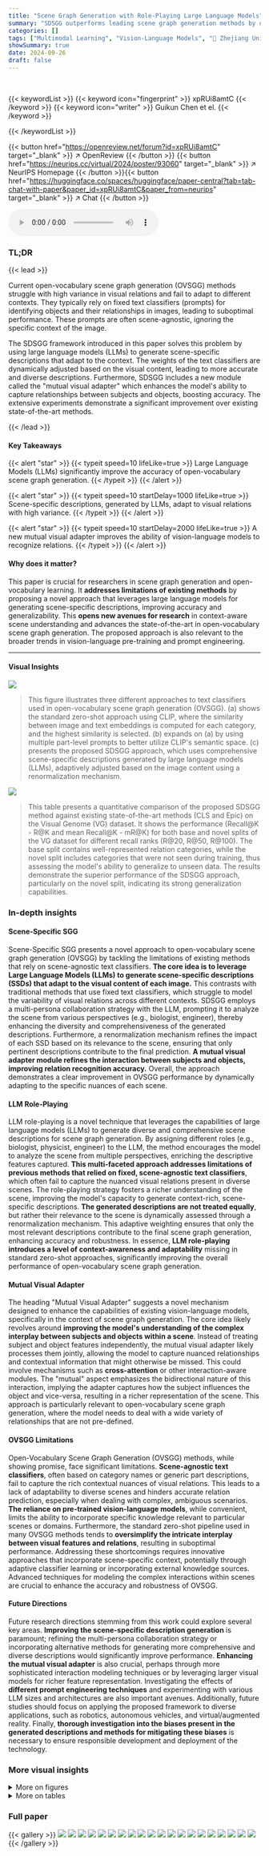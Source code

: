 ```yaml
---
title: "Scene Graph Generation with Role-Playing Large Language Models"
summary: "SDSGG outperforms leading scene graph generation methods by using LLMs to create scene-specific descriptions, adapting to diverse visual relations."
categories: []
tags: ["Multimodal Learning", "Vision-Language Models", "🏢 Zhejiang University",]
showSummary: true
date: 2024-09-26
draft: false
---
```


<br>

{{< keywordList >}}
{{< keyword icon="fingerprint" >}} xpRUi8amtC {{< /keyword >}}
{{< keyword icon="writer" >}} Guikun Chen et el. {{< /keyword >}}
 
{{< /keywordList >}}

{{< button href="https://openreview.net/forum?id=xpRUi8amtC" target="_blank" >}}
↗ OpenReview
{{< /button >}}
{{< button href="https://neurips.cc/virtual/2024/poster/93060" target="_blank" >}}
↗ NeurIPS Homepage
{{< /button >}}{{< button href="https://huggingface.co/spaces/huggingface/paper-central?tab=tab-chat-with-paper&paper_id=xpRUi8amtC&paper_from=neurips" target="_blank" >}}
↗ Chat
{{< /button >}}



<audio controls>
    <source src="https://ai-paper-reviewer.com/xpRUi8amtC/podcast.wav" type="audio/wav">
    Your browser does not support the audio element.
</audio>


### TL;DR


{{< lead >}}

Current open-vocabulary scene graph generation (OVSGG) methods struggle with high variance in visual relations and fail to adapt to different contexts.  They typically rely on fixed text classifiers (prompts) for identifying objects and their relationships in images, leading to suboptimal performance.  These prompts are often scene-agnostic, ignoring the specific context of the image. 

The SDSGG framework introduced in this paper solves this problem by using large language models (LLMs) to generate scene-specific descriptions that adapt to the context. The weights of the text classifiers are dynamically adjusted based on the visual content, leading to more accurate and diverse descriptions.  Furthermore, SDSGG includes a new module called the "mutual visual adapter" which enhances the model's ability to capture relationships between subjects and objects, boosting accuracy. The extensive experiments demonstrate a significant improvement over existing state-of-the-art methods.

{{< /lead >}}


#### Key Takeaways

{{< alert "star" >}}
{{< typeit speed=10 lifeLike=true >}} Large Language Models (LLMs) significantly improve the accuracy of open-vocabulary scene graph generation. {{< /typeit >}}
{{< /alert >}}

{{< alert "star" >}}
{{< typeit speed=10 startDelay=1000 lifeLike=true >}} Scene-specific descriptions, generated by LLMs, adapt to visual relations with high variance. {{< /typeit >}}
{{< /alert >}}

{{< alert "star" >}}
{{< typeit speed=10 startDelay=2000 lifeLike=true >}} A new mutual visual adapter improves the ability of vision-language models to recognize relations. {{< /typeit >}}
{{< /alert >}}

#### Why does it matter?
This paper is crucial for researchers in scene graph generation and open-vocabulary learning.  It **addresses limitations of existing methods** by proposing a novel approach that leverages large language models for generating scene-specific descriptions, improving accuracy and generalizability. This **opens new avenues for research** in context-aware scene understanding and advances the state-of-the-art in open-vocabulary scene graph generation. The proposed approach is also relevant to the broader trends in vision-language pre-training and prompt engineering.

------
#### Visual Insights



![](https://ai-paper-reviewer.com/xpRUi8amtC/figures_1_1.jpg)

> This figure illustrates three different approaches to text classifiers used in open-vocabulary scene graph generation (OVSGG). (a) shows the standard zero-shot approach using CLIP, where the similarity between image and text embeddings is computed for each category, and the highest similarity is selected. (b) expands on (a) by using multiple part-level prompts to better utilize CLIP's semantic space. (c) presents the proposed SDSGG approach, which uses comprehensive scene-specific descriptions generated by large language models (LLMs), adaptively adjusted based on the image content using a renormalization mechanism.





![](https://ai-paper-reviewer.com/xpRUi8amtC/tables_7_1.jpg)

> This table presents a quantitative comparison of the proposed SDSGG method against existing state-of-the-art methods (CLS and Epic) on the Visual Genome (VG) dataset.  It shows the performance (Recall@K - R@K and mean Recall@K - mR@K) for both base and novel splits of the VG dataset for different recall ranks (R@20, R@50, R@100). The base split contains well-represented relation categories, while the novel split includes categories that were not seen during training, thus assessing the model's ability to generalize to unseen data.  The results demonstrate the superior performance of the SDSGG approach, particularly on the novel split, indicating its strong generalization capabilities.





### In-depth insights


#### Scene-Specific SGG
Scene-Specific SGG presents a novel approach to open-vocabulary scene graph generation (OVSGG) by tackling the limitations of existing methods that rely on scene-agnostic text classifiers.  **The core idea is to leverage Large Language Models (LLMs) to generate scene-specific descriptions (SSDs) that adapt to the visual content of each image.** This contrasts with traditional methods that use fixed text classifiers, which struggle to model the variability of visual relations across different contexts.  SDSGG employs a multi-persona collaboration strategy with the LLM, prompting it to analyze the scene from various perspectives (e.g., biologist, engineer), thereby enhancing the diversity and comprehensiveness of the generated descriptions.  Furthermore, a renormalization mechanism refines the impact of each SSD based on its relevance to the scene, ensuring that only pertinent descriptions contribute to the final prediction.  **A mutual visual adapter module refines the interaction between subjects and objects, improving relation recognition accuracy.**  Overall, the approach demonstrates a clear improvement in OVSGG performance by dynamically adapting to the specific nuances of each scene.

#### LLM Role-Playing
LLM role-playing is a novel technique that leverages the capabilities of large language models (LLMs) to generate diverse and comprehensive scene descriptions for scene graph generation. By assigning different roles (e.g., biologist, physicist, engineer) to the LLM, the method encourages the model to analyze the scene from multiple perspectives, enriching the descriptive features captured.  **This multi-faceted approach addresses limitations of previous methods that relied on fixed, scene-agnostic text classifiers**, which often fail to capture the nuanced visual relations present in diverse scenes. The role-playing strategy fosters a richer understanding of the scene, improving the model's capacity to generate context-rich, scene-specific descriptions.  **The generated descriptions are not treated equally**, but rather their relevance to the scene is dynamically assessed through a renormalization mechanism. This adaptive weighting ensures that only the most relevant descriptions contribute to the final scene graph generation, enhancing accuracy and robustness.  In essence, **LLM role-playing introduces a level of context-awareness and adaptability** missing in standard zero-shot approaches, significantly improving the overall performance of open-vocabulary scene graph generation.

#### Mutual Visual Adapter
The heading "Mutual Visual Adapter" suggests a novel mechanism designed to enhance the capabilities of existing vision-language models, specifically in the context of scene graph generation.  The core idea likely revolves around **improving the model's understanding of the complex interplay between subjects and objects within a scene**.  Instead of treating subject and object features independently, the mutual visual adapter likely processes them jointly, allowing the model to capture nuanced relationships and contextual information that might otherwise be missed. This could involve mechanisms such as **cross-attention** or other interaction-aware modules.  The "mutual" aspect emphasizes the bidirectional nature of this interaction, implying the adapter captures how the subject influences the object and vice-versa, resulting in a richer representation of the scene. This approach is particularly relevant to open-vocabulary scene graph generation, where the model needs to deal with a wide variety of relationships that are not pre-defined.

#### OVSGG Limitations
Open-Vocabulary Scene Graph Generation (OVSGG) methods, while showing promise, face significant limitations.  **Scene-agnostic text classifiers**, often based on category names or generic part descriptions, fail to capture the rich contextual nuances of visual relations. This leads to a lack of adaptability to diverse scenes and hinders accurate relation prediction, especially when dealing with complex, ambiguous scenarios.  **The reliance on pre-trained vision-language models**, while convenient, limits the ability to incorporate specific knowledge relevant to particular scenes or domains.  Furthermore, the standard zero-shot pipeline used in many OVSGG methods tends to **oversimplify the intricate interplay between visual features and relations**, resulting in suboptimal performance. Addressing these shortcomings requires innovative approaches that incorporate scene-specific context, potentially through adaptive classifier learning or incorporating external knowledge sources.  Advanced techniques for modeling the complex interactions within scenes are crucial to enhance the accuracy and robustness of OVSGG.

#### Future Directions
Future research directions stemming from this work could explore several key areas.  **Improving the scene-specific description generation** is paramount; refining the multi-persona collaboration strategy or incorporating alternative methods for generating more comprehensive and diverse descriptions would significantly improve performance.  **Enhancing the mutual visual adapter** is also crucial, perhaps through more sophisticated interaction modeling techniques or by leveraging larger visual models for richer feature representation.   Investigating the effects of **different prompt engineering techniques** and experimenting with various LLM sizes and architectures are also important avenues.  Additionally, future studies should focus on applying the proposed framework to diverse applications, such as robotics, autonomous vehicles, and virtual/augmented reality.  Finally, **thorough investigation into the biases present in the generated descriptions and methods for mitigating these biases** is necessary to ensure responsible development and deployment of the technology.


### More visual insights

<details>
<summary>More on figures
</summary>


![](https://ai-paper-reviewer.com/xpRUi8amtC/figures_4_1.jpg)

> This figure shows the architecture of the proposed SDSGG model. (a) illustrates the overall framework, highlighting the interaction between the mutual visual adapter, scene-specific descriptions, and the similarity calculation. (b) details the self-normalized similarity measurement process, showcasing how raw and opposite descriptions are used to adjust the importance of text classifiers based on context. (c) zooms in on the mutual visual adapter, explaining how it leverages visual features from CLIP's visual encoder to capture the interplay between subject and object.


![](https://ai-paper-reviewer.com/xpRUi8amtC/figures_8_1.jpg)

> This figure shows qualitative comparison results of SDSGG against CLIP on the Visual Genome dataset.  The left panel shows an image of an elephant and a tire, where SDSGG more accurately predicts the relationship between them as 'hanging from' compared to CLIP. The right panel shows an image of a man and a child playing tennis, where SDSGG correctly predicts the relationship as 'holding' while CLIP assigns a lower confidence to this.


![](https://ai-paper-reviewer.com/xpRUi8amtC/figures_17_1.jpg)

> This figure illustrates three different approaches to text classifiers used in open-vocabulary scene graph generation (OVSGG). (a) shows the standard zero-shot pipeline using CLIP, where similarity between image and text embeddings determines the classification. (b) enhances this by using multiple part-level prompts to utilize CLIP's semantic space. (c) introduces SDSGG's approach: using scene-specific descriptions generated by LLMs, whose weights are adjusted adaptively based on visual content.


![](https://ai-paper-reviewer.com/xpRUi8amtC/figures_19_1.jpg)

> This figure provides a detailed overview of the SDSGG architecture. Panel (a) shows the overall framework, highlighting the interaction between visual and textual components. Panel (b) illustrates the method for calculating self-normalized similarities using raw and opposite descriptions. Panel (c) details the mutual visual adapter (MVA) module, showing how it uses visual features to model interactions between subjects and objects.


</details>




<details>
<summary>More on tables
</summary>


![](https://ai-paper-reviewer.com/xpRUi8amtC/tables_7_2.jpg)
> This table presents the quantitative results of the proposed SDSGG model and its comparison with other state-of-the-art methods on the Visual Genome (VG) dataset's semantic split.  The semantic split uses a subset of 24 predicate categories with richer semantics compared to the base and novel splits.  The metrics used are Recall@K (R@K) at different K values (20, 50, 100) and mean Recall@K (mR@K) at the same K values. Higher values indicate better performance.

![](https://ai-paper-reviewer.com/xpRUi8amtC/tables_7_3.jpg)
> This table presents the quantitative results of the proposed SDSGG model and baseline models (CLS [4], Epic [3]) on the GQA dataset.  The results are broken down by base and novel splits, showing the Recall@K (R@K) and mean Recall@K (mR@K) metrics for K values of 20, 50, and 100. This allows for a comparison of performance on both seen and unseen relation categories.

![](https://ai-paper-reviewer.com/xpRUi8amtC/tables_8_1.jpg)
> This table presents the ablation study results on the impact of multi-persona collaboration (MPC) for scene-specific description generation.  It compares the performance of the proposed SDSGG model with and without MPC on both the base and novel splits of the VG dataset. The results show a significant performance drop when MPC is removed, highlighting the importance of this method for improving the model's capability to generate comprehensive and diverse descriptions.

![](https://ai-paper-reviewer.com/xpRUi8amtC/tables_8_2.jpg)
> This table presents the ablation study results focusing on the visual part of the proposed model, SDSGG. It shows the performance (Recall@K and mean Recall@K) of the model with different configurations: with/without Mutual Visual Adapter (MVA), and with/without Directional Marker (DM).  The results are broken down by base and novel splits to analyze performance differences across different datasets.

![](https://ai-paper-reviewer.com/xpRUi8amtC/tables_13_1.jpg)
> This table presents the ablation study on the effectiveness of self-normalized similarity. It compares the performance of the proposed method (Ours) with a baseline that does not use self-normalized similarity (w/o SNS). The results demonstrate the importance of self-normalized similarity for improving the performance, especially on the novel split.

![](https://ai-paper-reviewer.com/xpRUi8amtC/tables_13_2.jpg)
> This table presents the ablation study results on the number of scene-specific descriptions (SSDs) used as text classifiers in the SDSGG model.  It shows the performance (Recall@K and mean Recall@K) on both the base and novel splits of the Visual Genome dataset for different numbers of SSDs (11, 16, 21, and 26 pairs). The results demonstrate an optimal number of SSDs exists, and excessively many SSDs can negatively impact the performance.

![](https://ai-paper-reviewer.com/xpRUi8amtC/tables_14_1.jpg)
> This table presents a quantitative comparison of the proposed SDSGG model with existing Open-Vocabulary Scene Graph Generation (OVSGG) methods on the Visual Genome (VG) dataset.  It shows the performance (Recall@K, mR@K) of the different models across two splits of the dataset: 'base' (training set) and 'novel' (testing set), with the evaluation metrics calculated at different thresholds (R@20, R@50, R@100, mR@20, mR@50, mR@100).  The results demonstrate the superior performance of SDSGG compared to the baseline (CLS) and a state-of-the-art method (Epic).

![](https://ai-paper-reviewer.com/xpRUi8amtC/tables_14_2.jpg)
> This table presents the ablation study results on the number of attention heads (H) used in the mutual visual adapter. It shows how the performance (measured by R@K and mR@K) varies with different numbers of attention heads (4, 8, and 16) on both the base and novel splits. The number of parameters also increases as H increases. The table helps determine the optimal number of attention heads to balance performance and computational cost.

![](https://ai-paper-reviewer.com/xpRUi8amtC/tables_14_3.jpg)
> This ablation study investigates the impact of the scaling factors α and β used in the training objective (Equation 8) on the model's performance.  The table shows the Recall@K (R@K) and mean Recall@K (mR@K) metrics for different values of α and β on both the base and novel splits of the dataset. The best performing hyperparameter combination (α=2, β=1e-1) is highlighted in red.

![](https://ai-paper-reviewer.com/xpRUi8amtC/tables_15_1.jpg)
> This table presents the quantitative results of the proposed SDSGG method and its comparison with baseline methods (CLS and Epic) on the Visual Genome (VG) dataset.  The results are broken down by two splits: base and novel, and measure performance using Recall@K (R@K) and mean Recall@K (mR@K) at different K values (20, 50, 100). This provides a comprehensive evaluation of the method's performance on both seen and unseen relation categories. 

![](https://ai-paper-reviewer.com/xpRUi8amtC/tables_15_2.jpg)
> This table presents the quantitative results of the proposed SDSGG model and two baseline models (CLS and Epic) on the Visual Genome (VG) dataset.  The results are broken down by two splits: base and novel.  The metrics used are Recall@K (R@K), which measures the percentage of correctly predicted relations among the top K predictions, and mean Recall@K (mR@K), which averages the recall across all relation categories. The table shows that SDSGG significantly outperforms the baseline methods on both splits.

![](https://ai-paper-reviewer.com/xpRUi8amtC/tables_15_3.jpg)
> This table presents the quantitative results of the proposed SDSGG model and baseline methods on the Visual Genome (VG) dataset [14].  The results are broken down by base and novel splits, indicating the performance on previously seen and unseen relation categories, respectively.  Metrics include Recall@K (R@K) and mean Recall@K (mR@K) at different K values (20, 50, 100), assessing the accuracy of relation prediction.

![](https://ai-paper-reviewer.com/xpRUi8amtC/tables_20_1.jpg)
> This table presents the results of the proposed SDSGG model when trained on the full set of relations in the Visual Genome dataset. It shows the mean Recall@50 and mean Recall@100, which are metrics used to evaluate the performance of scene graph generation models.  The table provides a comparison to other methods, demonstrating the model's performance on this more comprehensive benchmark.

![](https://ai-paper-reviewer.com/xpRUi8amtC/tables_20_2.jpg)
> This table presents the results of experiments conducted using different base/novel splits in the training data.  It shows the robustness of the SDSGG model to variations in the train/test split composition and category selection. The columns show the Recall@50 and Recall@100 metrics (mR@50↑ and mR@100↑), for both the Base (training) and Novel (testing) splits. Six different train/test splits are shown, labeled No.1 through 6. No.1 corresponds to the split used in the main paper.

![](https://ai-paper-reviewer.com/xpRUi8amtC/tables_20_3.jpg)
> This table presents a quantitative comparison of the proposed SDSGG model against existing state-of-the-art methods on the Visual Genome (VG) dataset. The results are broken down by two splits: base and novel.  The metrics used for evaluation include Recall@20 (R@20), Recall@50 (R@50), Recall@100 (R@100), mean Recall@20 (mR@20), mean Recall@50 (mR@50), and mean Recall@100 (mR@100).  The table shows that SDSGG outperforms the other methods across all metrics and on both splits, indicating improved performance in open-vocabulary scene graph generation.

![](https://ai-paper-reviewer.com/xpRUi8amtC/tables_21_1.jpg)
> This table presents the results of an ablation study comparing the performance of the SDSGG model using different personas (biologist, engineer, physicist) in the multi-persona collaboration process against the performance using all three personas together.  The mR@50 and mR@100 metrics are shown for both the base and novel splits of the dataset, illustrating the impact of the persona choice on the model's accuracy in relation prediction.

</details>




### Full paper

{{< gallery >}}
<img src="https://ai-paper-reviewer.com/xpRUi8amtC/1.png" class="grid-w50 md:grid-w33 xl:grid-w25" />
<img src="https://ai-paper-reviewer.com/xpRUi8amtC/2.png" class="grid-w50 md:grid-w33 xl:grid-w25" />
<img src="https://ai-paper-reviewer.com/xpRUi8amtC/3.png" class="grid-w50 md:grid-w33 xl:grid-w25" />
<img src="https://ai-paper-reviewer.com/xpRUi8amtC/4.png" class="grid-w50 md:grid-w33 xl:grid-w25" />
<img src="https://ai-paper-reviewer.com/xpRUi8amtC/5.png" class="grid-w50 md:grid-w33 xl:grid-w25" />
<img src="https://ai-paper-reviewer.com/xpRUi8amtC/6.png" class="grid-w50 md:grid-w33 xl:grid-w25" />
<img src="https://ai-paper-reviewer.com/xpRUi8amtC/7.png" class="grid-w50 md:grid-w33 xl:grid-w25" />
<img src="https://ai-paper-reviewer.com/xpRUi8amtC/8.png" class="grid-w50 md:grid-w33 xl:grid-w25" />
<img src="https://ai-paper-reviewer.com/xpRUi8amtC/9.png" class="grid-w50 md:grid-w33 xl:grid-w25" />
<img src="https://ai-paper-reviewer.com/xpRUi8amtC/10.png" class="grid-w50 md:grid-w33 xl:grid-w25" />
<img src="https://ai-paper-reviewer.com/xpRUi8amtC/11.png" class="grid-w50 md:grid-w33 xl:grid-w25" />
<img src="https://ai-paper-reviewer.com/xpRUi8amtC/12.png" class="grid-w50 md:grid-w33 xl:grid-w25" />
<img src="https://ai-paper-reviewer.com/xpRUi8amtC/13.png" class="grid-w50 md:grid-w33 xl:grid-w25" />
<img src="https://ai-paper-reviewer.com/xpRUi8amtC/14.png" class="grid-w50 md:grid-w33 xl:grid-w25" />
<img src="https://ai-paper-reviewer.com/xpRUi8amtC/15.png" class="grid-w50 md:grid-w33 xl:grid-w25" />
<img src="https://ai-paper-reviewer.com/xpRUi8amtC/16.png" class="grid-w50 md:grid-w33 xl:grid-w25" />
<img src="https://ai-paper-reviewer.com/xpRUi8amtC/17.png" class="grid-w50 md:grid-w33 xl:grid-w25" />
<img src="https://ai-paper-reviewer.com/xpRUi8amtC/18.png" class="grid-w50 md:grid-w33 xl:grid-w25" />
<img src="https://ai-paper-reviewer.com/xpRUi8amtC/19.png" class="grid-w50 md:grid-w33 xl:grid-w25" />
<img src="https://ai-paper-reviewer.com/xpRUi8amtC/20.png" class="grid-w50 md:grid-w33 xl:grid-w25" />
{{< /gallery >}}